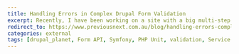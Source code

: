 ```yaml
---
title: Handling Errors in Complex Drupal Form Validation
excerpt: Recently, I have been working on a site with a big multi-step form that is using a lot of custom form elements, custom auto-completes, custom form api states and ajax based sub-forms. It is all built using Drupal form api. The best thing about this form is that all the fields and sub-forms map to a data model.
redirect_to: https://www.previousnext.com.au/blog/handling-errors-complex-drupal-form-validation
categories: external
tags: [drupal_planet, Form API, Symfony, PHP Unit, validation, Service container]
---
```

